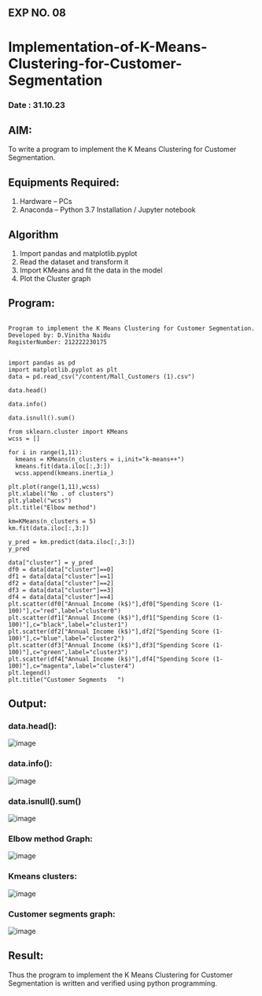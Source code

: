 ## EXP NO. 08
# Implementation-of-K-Means-Clustering-for-Customer-Segmentation
### Date : 31.10.23
## AIM:
To write a program to implement the K Means Clustering for Customer Segmentation.

## Equipments Required:
1. Hardware – PCs
2. Anaconda – Python 3.7 Installation / Jupyter notebook

## Algorithm
1. Import pandas and matplotlib.pyplot
2. Read the dataset and transform it
3. Import KMeans and fit the data in the model
4. Plot the Cluster graph

## Program:
```

Program to implement the K Means Clustering for Customer Segmentation.
Developed by: D.Vinitha Naidu
RegisterNumber: 212222230175


import pandas as pd
import matplotlib.pyplot as plt
data = pd.read_csv("/content/Mall_Customers (1).csv")

data.head()

data.info()

data.isnull().sum()

from sklearn.cluster import KMeans
wcss = []

for i in range(1,11):
  kmeans = KMeans(n_clusters = i,init="k-means++")
  kmeans.fit(data.iloc[:,3:])
  wcss.append(kmeans.inertia_)

plt.plot(range(1,11),wcss)
plt.xlabel("No . of clusters")
plt.ylabel("wcss")
plt.title("Elbow method")

km=KMeans(n_clusters = 5)
km.fit(data.iloc[:,3:])

y_pred = km.predict(data.iloc[:,3:])
y_pred

data["cluster"] = y_pred
df0 = data[data["cluster"]==0]
df1 = data[data["cluster"]==1]
df2 = data[data["cluster"]==2]
df3 = data[data["cluster"]==3]
df4 = data[data["cluster"]==4]
plt.scatter(df0["Annual Income (k$)"],df0["Spending Score (1-100)"],c="red",label="cluster0")
plt.scatter(df1["Annual Income (k$)"],df1["Spending Score (1-100)"],c="black",label="cluster1")
plt.scatter(df2["Annual Income (k$)"],df2["Spending Score (1-100)"],c="blue",label="cluster2")
plt.scatter(df3["Annual Income (k$)"],df3["Spending Score (1-100)"],c="green",label="cluster3")
plt.scatter(df4["Annual Income (k$)"],df4["Spending Score (1-100)"],c="magenta",label="cluster4")
plt.legend()
plt.title("Customer Segments   ")
```
## Output:
### data.head():
![image](https://github.com/ShanmathiShanmugam/Implementation-of-K-Means-Clustering-for-Customer-Segmentation/assets/121243595/5b44c788-ae52-4d23-a439-20d93ea315da)

### data.info():
![image](https://github.com/ShanmathiShanmugam/Implementation-of-K-Means-Clustering-for-Customer-Segmentation/assets/121243595/ce55c579-cf65-4a40-9d7a-8cd921129ab1)

### data.isnull().sum()
![image](https://github.com/ShanmathiShanmugam/Implementation-of-K-Means-Clustering-for-Customer-Segmentation/assets/121243595/1623ad92-fb22-4c9f-9d2c-e99f022f9c2a)

### Elbow method Graph:
![image](https://github.com/ShanmathiShanmugam/Implementation-of-K-Means-Clustering-for-Customer-Segmentation/assets/121243595/845abcec-8790-4352-9d91-dda40d30bd88)

### Kmeans clusters:
![image](https://github.com/ShanmathiShanmugam/Implementation-of-K-Means-Clustering-for-Customer-Segmentation/assets/121243595/ea3de085-e626-4671-bd24-a7b22ba9ff07)

### Customer segments graph:
![image](https://github.com/ShanmathiShanmugam/Implementation-of-K-Means-Clustering-for-Customer-Segmentation/assets/121243595/b0a799fb-00bb-4062-9508-1c050ebc341c)

## Result:
Thus the program to implement the K Means Clustering for Customer Segmentation is written and verified using python programming.

